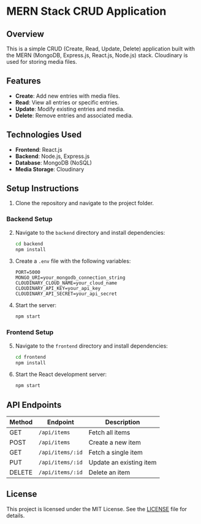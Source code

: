 # MERN Stack CRUD Application

## Overview
This is a simple CRUD (Create, Read, Update, Delete) application built with the MERN (MongoDB, Express.js, React.js, Node.js) stack. Cloudinary is used for storing media files.

## Features
- **Create**: Add new entries with media files.
- **Read**: View all entries or specific entries.
- **Update**: Modify existing entries and media.
- **Delete**: Remove entries and associated media.

## Technologies Used
- **Frontend**: React.js
- **Backend**: Node.js, Express.js
- **Database**: MongoDB (NoSQL)
- **Media Storage**: Cloudinary

## Setup Instructions

1. Clone the repository and navigate to the project folder.

### Backend Setup
2. Navigate to the `backend` directory and install dependencies:
   ```bash
   cd backend
   npm install
   ```
3. Create a `.env` file with the following variables:
   ```env
   PORT=5000
   MONGO_URI=your_mongodb_connection_string
   CLOUDINARY_CLOUD_NAME=your_cloud_name
   CLOUDINARY_API_KEY=your_api_key
   CLOUDINARY_API_SECRET=your_api_secret
   ```
4. Start the server:
   ```bash
   npm start
   ```

### Frontend Setup
5. Navigate to the `frontend` directory and install dependencies:
   ```bash
   cd frontend
   npm install
   ```
6. Start the React development server:
   ```bash
   npm start
   ```

## API Endpoints
| Method | Endpoint       | Description             |
|--------|----------------|-------------------------|
| GET    | `/api/items`   | Fetch all items         |
| POST   | `/api/items`   | Create a new item       |
| GET    | `/api/items/:id` | Fetch a single item     |
| PUT    | `/api/items/:id` | Update an existing item |
| DELETE | `/api/items/:id` | Delete an item          |

## License
This project is licensed under the MIT License. See the [LICENSE](LICENSE) file for details.
